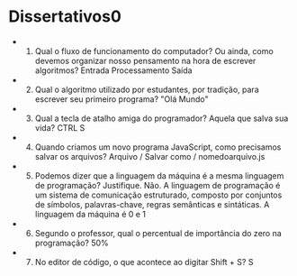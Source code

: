 # Dissertativos0


* 1) Qual o fluxo de funcionamento do computador? Ou ainda, como devemos organizar nosso pensamento na hora de escrever algoritmos? 
Entrada Processamento Saída

* 2) Qual o algoritmo utilizado por estudantes, por tradição, para escrever seu primeiro programa?
"Olá Mundo"

* 3) Qual a tecla de atalho amiga do programador? Aquela que salva sua vida?
CTRL S

* 4) Quando criamos um novo programa JavaScript, como precisamos salvar os arquivos?
Arquivo / Salvar como / nomedoarquivo.js

* 5) Podemos dizer que a linguagem da máquina é a mesma linguagem de programação? Justifique.
Não. A linguagem de programação é um sistema de comunicação estruturado, composto por conjuntos de símbolos, palavras-chave, regras semânticas e sintáticas. A linguagem da máquina é 0 e 1


* 6) Segundo o professor, qual o percentual de importância do zero na programação?
50%

* 7) No editor de código, o que acontece ao digitar Shift + S?
S